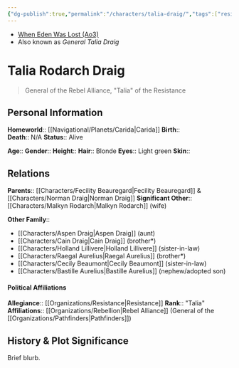 ```yaml
---
{"dg-publish":true,"permalink":"/characters/talia-draig/","tags":["resistance","forcesensitive","unfinished"]}
---
```


- [When Eden Was Lost (Ao3)](https://archiveofourown.org/works/19334440/chapters/45992584)
- Also known as *General Talia Draig*
# Talia Rodarch Draig
>General of the Rebel Alliance, "Talia" of the Resistance

## Personal Information

**Homeworld**::  [[Navigational/Planets/Carida\|Carida]]
**Birth**::  
**Death**::  N/A
**Status**::  Alive

**Age**:: 
**Gender**:: 
**Height**:: 
**Hair**::  Blonde
**Eyes**::  Light green
**Skin**::  

## Relations

**Parents**::  [[Characters/Fecility Beauregard\|Fecility Beauregard]] & [[Characters/Norman Draig\|Norman Draig]] 
**Significant Other**::  [[Characters/Malkyn Rodarch\|Malkyn Rodarch]] (wife)

**Other Family**::
- [[Characters/Aspen Draig\|Aspen Draig]] (aunt)
- [[Characters/Cain Draig\|Cain Draig]] (brother*)
- [[Characters/Holland Lillivere\|Holland Lillivere]] (sister-in-law)
- [[Characters/Raegal Aurelius\|Raegal Aurelius]] (brother*)
- [[Characters/Cecily Beaumont\|Cecily Beaumont]] (sister-in-law)
- [[Characters/Bastille Aurelius\|Bastille Aurelius]] (nephew/adopted son)

#### Political Affiliations

**Allegiance**::  [[Organizations/Resistance\|Resistance]]
**Rank**::  "Talia"
**Affiliations**::  [[Organizations/Rebellion\|Rebel Alliance]] (General of the [[Organizations/Pathfinders\|Pathfinders]])

## History & Plot Significance
Brief blurb.